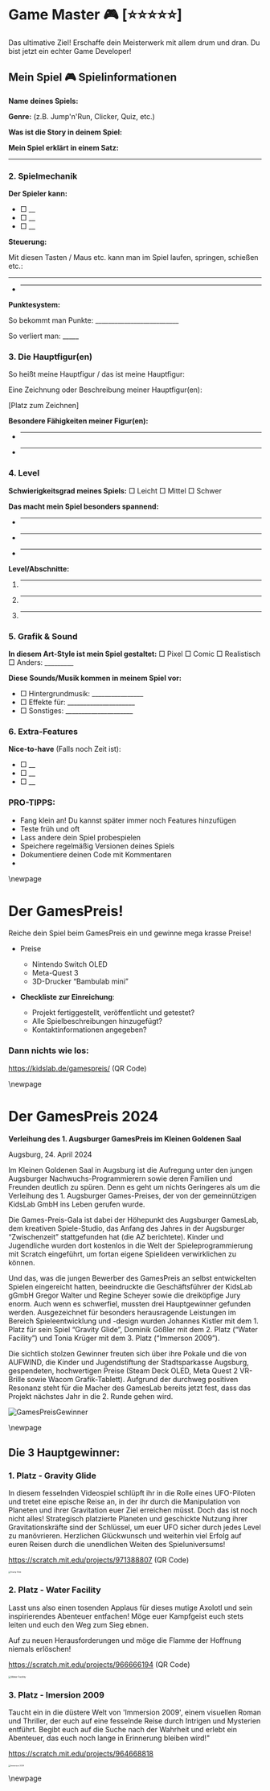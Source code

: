 # Game Master 🎮 [⭐⭐⭐⭐⭐]
Das ultimative Ziel! Erschaffe dein Meisterwerk mit allem drum und dran. Du bist jetzt ein echter Game Developer!

## **Mein Spiel 🎮** **Spielinformationen**

**Name deines Spiels:** 

**Genre:** (z.B. Jump'n'Run, Clicker, Quiz, etc.)



**Was ist die Story in deinem Spiel:**







**Mein Spiel erklärt in einem Satz:**






___

### **2\. Spielmechanik**

**Der Spieler kann:**

- □ _\_  
- □ _\_  
- □ _\_

**Steuerung:**

Mit diesen Tasten / Maus etc. kann man im Spiel laufen, springen, schießen etc.:

______

- ____

**Punktesystem:** 

So bekommt man Punkte: \_\_\_\_\_\_\_\_\_\_\_\_\_\_\_\_\_\_\_\_\_\_\_\_\_\_ 

So verliert man: _\_\_\_\_

### **3\. Die Hauptfigur(en)**

So heißt meine Hauptfigur / das ist meine Hauptfigur:

Eine Zeichnung oder Beschreibung meiner Hauptfigur(en):

\[Platz zum Zeichnen\]





**Besondere Fähigkeiten meiner Figur(en):**





- ________

- ______

### **4\. Level**

**Schwierigkeitsgrad meines Spiels:** □ Leicht  □ Mittel  □ Schwer

**Das macht mein Spiel besonders spannend:**

- ______
- ______
- ___
**Level/Abschnitte:**

1. ___

2. ___

3. ___

### **5\. Grafik & Sound**

**In diesem Art-Style ist mein Spiel gestaltet:** □ Pixel  □ Comic  □ Realistisch  □ Anders: \_\_\_\_\_\_\_\_\_

**Diese Sounds/Musik kommen in meinem Spiel vor:**

- □ Hintergrundmusik: \_\_\_\_\_\_\_\_\_\_\_\_\_\_\_\_  
- □ Effekte für: \_\_\_\_\_\_\_\_\_\_\_\_\_\_\_\_\_\_\_\_\_  
- □ Sonstiges: \_\_\_\_\_\_\_\_\_\_\_\_\_\_\_\_\_\_\_\_\_

### **6\. Extra-Features**

**Nice-to-have** (Falls noch Zeit ist):

- □ _\_  
- □ _\_  
- □ _\_

### **PRO-TIPPS:**

- Fang klein an\! Du kannst später immer noch Features hinzufügen  
- Teste früh und oft  
- Lass andere dein Spiel probespielen  
- Speichere regelmäßig Versionen deines Spiels  
- Dokumentiere deinen Code mit Kommentaren  
- 

\newpage

# Der GamesPreis!

Reiche dein Spiel beim GamesPreis ein und gewinne mega krasse Preise!

- Preise

  - Nintendo Switch OLED
  - Meta-Quest 3
  - 3D-Drucker “Bambulab mini”

- **Checkliste zur Einreichung**:

  - Projekt fertiggestellt, veröffentlicht und getestet?
  - Alle Spielbeschreibungen hinzugefügt?
  - Kontaktinformationen angegeben?


### Dann nichts wie los:
https://kidslab.de/gamespreis/ (QR Code)

\newpage


# Der GamesPreis 2024

**Verleihung des 1. Augsburger GamesPreis im Kleinen Goldenen Saal**

Augsburg, 24. April 2024

Im Kleinen Goldenen Saal in Augsburg ist die Aufregung unter den jungen  Augsburger Nachwuchs-Programmierern sowie deren Familien und Freunden  deutlich zu spüren. Denn es geht um nichts Geringeres als um die  Verleihung des 1. Augsburger Games-Preises, der von der gemeinnützigen  KidsLab GmbH ins Leben gerufen wurde. 

Die Games-Preis-Gala ist  dabei der Höhepunkt des Augsburger GamesLab, dem kreativen  Spiele-Studio, das Anfang des Jahres in der Augsburger “Zwischenzeit”  stattgefunden hat (die AZ berichtete). Kinder und Jugendliche wurden  dort kostenlos in die Welt der Spieleprogrammierung mit Scratch  eingeführt, um fortan eigene Spielideen verwirklichen zu können. 

Und das, was die jungen Bewerber des GamesPreis an selbst entwickelten  Spielen eingereicht hatten, beeindruckte die Geschäftsführer der KidsLab gGmbH Gregor Walter und Regine Scheyer sowie die dreiköpfige Jury  enorm. Auch wenn es schwerfiel, mussten drei Hauptgewinner gefunden  werden. Ausgezeichnet für besonders herausragende Leistungen im Bereich  Spieleentwicklung und -design wurden Johannes Kistler mit dem 1. Platz  für sein Spiel “Gravity Glide”, Dominik Gößler mit dem 2. Platz (“Water  Facility”) und Tonia Krüger mit dem 3. Platz (“Immerson 2009”). 

Die sichtlich stolzen Gewinner freuten sich über ihre Pokale und die von  AUFWIND, die Kinder und Jugendstiftung der Stadtsparkasse Augsburg,  gespendeten, hochwertigen Preise (Steam Deck OLED, Meta Quest 2  VR-Brille sowie Wacom Grafik-Tablett). Aufgrund der durchweg positiven  Resonanz steht für die Macher des GamesLab bereits jetzt fest, dass das  Projekt nächstes Jahr in die 2. Runde gehen wird.

![GamesPreisGewinner](bilder/GamesPreisGewinner.jpg)

\newpage


## Die 3 Hauptgewinner:

### 1. Platz - Gravity Glide

In diesem fesselnden Videospiel schlüpft ihr in die Rolle eines UFO-Piloten und tretet eine epische Reise an, in der ihr durch die Manipulation von Planeten und ihrer Gravitation euer Ziel erreichen müsst. Doch das ist noch nicht alles! Strategisch platzierte Planeten und geschickte Nutzung ihrer Gravitationskräfte sind der Schlüssel, um euer UFO sicher durch jedes Level zu manövrieren. Herzlichen Glückwunsch und weiterhin viel Erfolg auf euren Reisen durch die unendlichen Weiten des Spieluniversums!

https://scratch.mit.edu/projects/971388807 (QR Code)

<img src="bilder/gamespreis-1.png" alt="Gravity Glide" style="zoom:25%;" />

### 2. Platz - Water Facility

Lasst uns also einen tosenden Applaus für dieses mutige Axolotl und sein inspirierendes Abenteuer entfachen! Möge euer Kampfgeist euch stets leiten und euch den Weg zum Sieg ebnen.

Auf zu neuen Herausforderungen und möge die Flamme der Hoffnung niemals erlöschen!

https://scratch.mit.edu/projects/966666194 (QR Code)

<img src="bilder/gamespreis-2.png" alt="Water Facility" style="zoom: 33%;" />

### 3. Platz - Imersion 2009 

Taucht ein in die düstere Welt von 'Immersion 2009', einem visuellen Roman und Thriller, der euch auf eine fesselnde Reise durch Intrigen und Mysterien entführt. Begibt euch auf die Suche nach der Wahrheit und erlebt ein Abenteuer, das euch noch lange in Erinnerung bleiben wird!"

https://scratch.mit.edu/projects/964668818

<img src="bilder/gamespreis-3.png" alt="Immersion 2009" style="zoom:25%;" />

\newpage
